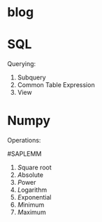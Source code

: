 # blog

# SQL
Querying:
1. Subquery
2. Common Table Expression
3. View

# Numpy
Operations:

#SAPLEMM
1. *S*quare root
2. *A*bsolute
3. *P*ower
4. *L*ogarithm
5. *E*xponential
6. *M*inimum
7. *M*aximum
